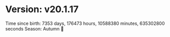 # Version: v20.1.17
Time since birth: 7353 days, 176473 hours, 10588380 minutes, 635302800 seconds
Season: Autumn 🍁
